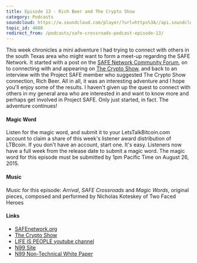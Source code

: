 ```yaml
---
title: Episode 13 - Rich Beer and The Crypto Show
category: Podcasts
soundcloud: https://w.soundcloud.com/player/?url=https%3A//api.soundcloud.com/tracks/219906068
topic_id: 4808
redirect_from: /podcasts/safe-crossroads-podcast-episode-13/
---
```


This week chronicles a mini adventure I had trying to connect with others in the south Texas area who might want to form a meet-up regarding the SAFE Network. It started with a post on the [SAFE Network Community Forum](https://safenetforum.org), on to connecting with and appearing on [The Crypto Show](http://www.thecryptoshow.com), and back to an interview with the Project SAFE member who suggested The Crypto Show connection, Rich Beer. All in all, it was an interesting adventure and I hope you'll enjoy some of the results. I haven't given up the quest to connect with others in my general area who are interested in and want to know more and perhaps get involved in Project SAFE. Only just started, in fact. The adventure continues!

#### Magic Word

Listen for the magic word, and submit it to your LetsTalkBitcoin.com account to claim a share of this week's listener award distribution of LTBcoin. If you don't have an account, start one. It's easy. Listeners now have a full week from the release date to submit a magic word. The magic word for this episode must be submitted by 1pm Pacific Time on August 26, 2015.

#### Music

Music for this episode: _Arrival_, _SAFE Crossroads_ and _Magic Words_, original pieces, composed and performed by Nicholas Koteskey of Two Faced Heroes

#### Links

- [SAFEnetwork.org](https://safenetwork.org)
- [The Crypto Show](http://www.thecryptoshow.com)
- [LIFE IS PEOPLE youtube channel](https://www.youtube.com/results?search_query=life+is+people+channel)
- [N99 Site](http://www.n99.co/about.html)
- [N99 Non-Technical White Paper](https://weadvancelivefree.wordpress.com/2015/06/21/n99-the-non%C2%ADtechnical-white-paper/)
